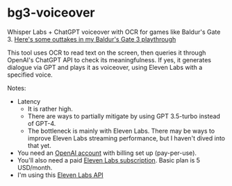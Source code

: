 # bg3-voiceover
Whisper Labs + ChatGPT voiceover with OCR for games like Baldur's Gate 3. [Here's some outtakes in my Baldur's Gate 3 playthrough](https://youtu.be/bOrfytcX8mM?si=Z8GBHDHv-Qobd8Va)

This tool uses OCR to read text on the screen, then queries it through OpenAI's ChatGPT API to check its meaningfulness. If yes, it generates dialogue via GPT and plays it as voiceover, using Eleven Labs with a specified voice.

Notes: 
  - Latency 
    - It is rather high.
    - There are ways to partially mitigate by using GPT 3.5-turbo instead of GPT-4.
    - The bottleneck is mainly with Eleven Labs. There may be ways to improve Eleven Labs streaming performance, but I haven't dived into that yet.
  - You need an [OpenAI account](https://tinyurl.com/euxs2xvw) with billing set up (pay-per-use).
  - You'll also need a paid [Eleven Labs subscription](https://elevenlabs.io/speech-synthesis). Basic plan is 5 USD/month.
  - I'm using this [Eleven Labs API](https://github.com/lugia19/elevenlabslib)
